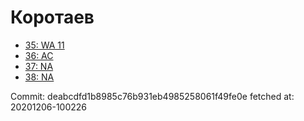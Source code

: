 # Коротаев
- [35: WA 11](35.md)
- [36: AC](36.md)
- [37: NA](37.md)
- [38: NA](38.md)

Commit: deabcdfd1b8985c76b931eb4985258061f49fe0e
 fetched at: 20201206-100226
